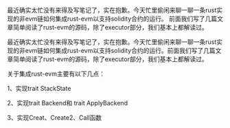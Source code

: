 最近确实太忙没有来得及写笔记了，实在抱歉。今天忙里偷闲来聊一聊一条rust实现的非evm链如何集成rust-evm以支持solidity合约的运行。
前面我们写了几篇文章简单阅读了rust-evm的源码，除了executor部分，我们基本上都解读过。

最近确实太忙没有来得及写笔记了，实在抱歉。今天忙里偷闲来聊一聊一条rust实现的非evm链如何集成rust-evm以支持solidity合约的运行。前面我们写了几篇文章简单阅读了rust-evm的源码，除了executor部分，我们基本上都解读过。

关于集成rust-evm主要有以下几点：

1、实现trait StackState

2、实现trait Backend和 trait ApplyBackend

3、实现Creat、Create2、Call函数

